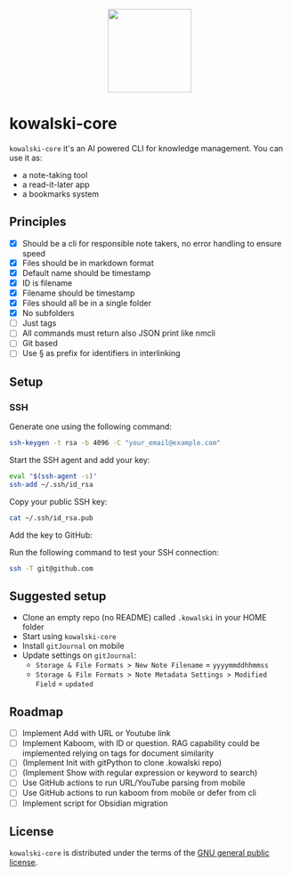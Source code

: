 <p align="center">
  <img src="https://static.wikia.nocookie.net/dreamworks-penguins/images/f/f9/Kowalski1New.png/revision/latest?cb=20211201210141"  width="150" align="center"/>
</p>

# kowalski-core

`kowalski-core` it's an AI powered CLI for knowledge management. You can use it as:
- a note-taking tool
- a read-it-later app
- a bookmarks system

## Principles

- [x] Should be a cli for responsible note takers, no error handling to ensure speed 
- [x] Files should be in markdown format 
- [x] Default name should be timestamp
- [x] ID is filename
- [x] Filename should be timestamp
- [x] Files should all be in a single folder
- [x] No subfolders
- [ ] Just tags
- [ ] All commands must return also JSON print like nmcli
- [ ] Git based
- [ ] Use § as prefix for identifiers in interlinking

## Setup

### SSH

Generate one using the following command:

```bash
ssh-keygen -t rsa -b 4096 -C "your_email@example.com"
```

Start the SSH agent and add your key:

```bash
eval "$(ssh-agent -s)"
ssh-add ~/.ssh/id_rsa
```

Copy your public SSH key:

```bash
cat ~/.ssh/id_rsa.pub
```
Add the key to GitHub:

Run the following command to test your SSH connection:

```bash
ssh -T git@github.com
```

## Suggested setup
- Clone an empty repo (no README) called `.kowalski` in your HOME folder
- Start using `kowalski-core`
- Install `gitJournal` on mobile
- Update settings on `gitJournal`:
  - `Storage & File Formats > New Note Filename` = `yyyymmddhhmmss`
  - `Storage & File Formats > Note Metadata Settings > Modified Field` = `updated`

## Roadmap
- [ ] Implement Add with URL or Youtube link
- [ ] Implement Kaboom, with ID or question. RAG capability could be implemented relying on tags for document similarity
- [ ] (Implement Init with gitPython to clone .kowalski repo)
- [ ] (Implement Show with regular expression or keyword to search)
- [ ] Use GitHub actions to run URL/YouTube parsing from mobile
- [ ] Use GitHub actions to run kaboom from mobile or defer from cli
- [ ] Implement script for Obsidian migration

## License

`kowalski-core` is distributed under the terms of the [GNU general public license](https://www.gnu.org/licenses/gpl-3.0.html).
